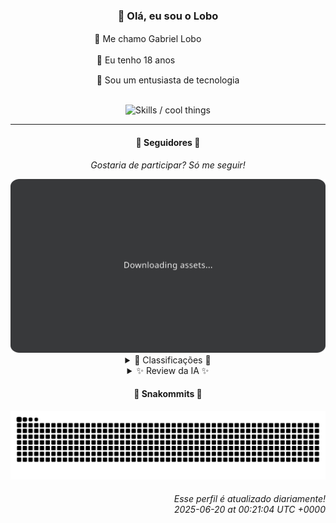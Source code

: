 <div align="center">
  <h3>👋 Olá, eu sou o Lobo</h3>
  
  <p>🐺 Me chamo Gabriel Loboㅤㅤㅤㅤㅤ</p>
  <p>🧔 Eu tenho 18 anosㅤㅤㅤㅤㅤㅤㅤㅤ</p>
  <p>🧠 Sou um entusiasta de tecnologia</p>

  <br/>

  <img width="600" alt="Skills / cool things" src="https://skills-icons.vercel.app/api/icons?i=python,md,html,css,js,github,git,vscode,linux,node,ts,sass,react,vite,vercel,lottie,ionic,capacitor,zustand,framer,firebase,arduino,godot,tailwind,shadcnui,lucide,zorinos,pnpm,reactnative&perline=14" />
</div>

<hr />

<div align="center">
    <h4>👤 Seguidores 👤</h4>
    <p><i>Gostaria de participar? Só me seguir!</i></p>
    <img width="600" src=".github/assets/cards/top3.svg" alt="Top 3 followers contributors (monthly)" />
    <details>
    <summary>🏅 Classificações 🏅</summary>
    <br/>
    <table>
        <thead>
            <tr align="center">
                <th>Posição</th>
                <th>Seguidor</th>
                <th>Contribuições</th>
            </tr>
        </thead>
        <tbody>
            <tr align="center">
                <td>1°</td>
                <td><a href="https://github.com/EvertonMJunior">Everton Marcelino Jr.</a></td>
                <td>167 ctr.</td>
            </tr>
            <tr align="center">
                <td>2°</td>
                <td><a href="https://github.com/RafaZeero">Rafael Lima de Morais</a></td>
                <td>124 ctr.</td>
            </tr>
            <tr align="center">
                <td>3°</td>
                <td><a href="https://github.com/danko-nobre">Danilo Nobre</a></td>
                <td>102 ctr.</td>
            </tr>
            <tr align="center">
                <td>4°</td>
                <td><a href="https://github.com/wTechnoo">Cézar</a></td>
                <td>60 ctr.</td>
            </tr>
            <tr align="center">
                <td>5°</td>
                <td><a href="https://github.com/felipegueller">Felipe Gueller</a></td>
                <td>55 ctr.</td>
            </tr>
            <tr align="center">
                <td>6°</td>
                <td><a href="https://github.com/DeividSouSan">Deivid Souza Santana</a></td>
                <td>51 ctr.</td>
            </tr>
            <tr align="center">
                <td>7°</td>
                <td><a href="https://github.com/TopTrenDev">TopTrenDev</a></td>
                <td>51 ctr.</td>
            </tr>
            <tr align="center">
                <td>8°</td>
                <td><a href="https://github.com/LuidiPiresHub">Luídi Pires</a></td>
                <td>27 ctr.</td>
            </tr>
            <tr align="center">
                <td>9°</td>
                <td><a href="https://github.com/LestterX">LestterX</a></td>
                <td>22 ctr.</td>
            </tr>
            <tr align="center">
                <td>10°</td>
                <td><a href="https://github.com/CorvoCS08">Corvo</a></td>
                <td>21 ctr.</td>
            </tr>
        </tbody>
    </table>
    </details>
    <details>
    <summary>✨ Review da IA ✨</summary>
    <br/>
    <div align="justify"><p><b>Everton Marcelino Jr.</b>, ah, o primeiro lugar... Imagino que você esteja se sentindo o próprio Tony Stark da programação, mas lembre-se, até o Homem de Ferro precisa de um Jarvis. Contribuir para ORMs gigantes não te torna o arquiteto do universo digital, apenas um pedreiro que entrega o tijolo no prazo. E por favor, menos "passionate about technology" e mais "apaixonado por entregar features que funcionam".</p>
<p><b>Rafael Lima de Morais</b>, "Software Engineer | Go | Typescript | Rust | Vim". Parece nome de faixa de lutador de MMA. Mas a sua luta aqui é com o código, e pelo visto, com seus próprios "dotfiles". Seus repositórios parecem mais um diário de um programador indeciso do que um portfólio de projetos impactantes. Se ao menos metade da energia gasta em customizar o Vim fosse canalizada em contribuições relevantes...</p>
<p><b>Danilo Nobre</b>, "Full-stack, Game dev e 3D Enthusiast". Três carreiras em uma, parabéns! Aposto que seu currículo é tão extenso quanto a lista de bugs nos seus projetos. Seus repositórios são um verdadeiro baú de quinquilharias digitais. Que tal focar em *um* projeto e realmente impressionar, em vez de ser um "faz-tudo" que não termina nada?</p>
<p><b>Cézar</b>, .NET Developer. Sua bio é tão concisa quanto suas contribuições. Cadê os projetos? Cadê a paixão? Ah, espera, você é .NET Developer. Paixão é um termo forte demais para quem vive no mundo C#. Talvez seja hora de sair da zona de conforto e mostrar que você não é apenas mais um na multidão.</p>
<p><b>Felipe Gueller</b>, "Bacharel em Sistemas de Informações". Ah, o famoso "componentes-html-diversos". Imagino a empolgação ao criar um botão com um gradiente ligeiramente diferente. E o curso da Origamid? Sério? Em 2025? Espero que pelo menos tenha aprendido a diferença entre "margin" e "padding".</p>
<p><b>Deivid Souza Santana</b>, "Estudante de Análise e Desenvolvimento de Sistemas apaixonado por desenvolvimento back-end". Que paixão hein, construir um "Taskmaster" e um "TudoGostoso"? Aparentemente, você está mais interessado em organizar tarefas e compartilhar receitas do que em dominar o back-end. E "Clean-Arch-CS"? Aposto que está tão limpo quanto a cozinha depois de um banquete.</p>
<p><b>TopTrenDev</b>, "Full-Stack & Blockchain Developer, Solana Specialist". Uau, quanta buzzword! Blockchain, Solana, DeFi, NFTs... Só falta o metaverso. Seus projetos parecem mais um caça-níquel digital do que soluções inovadoras. E esse "raydium-volume-bot-latest"? Espero que você não esteja inflando números para impressionar o Lobo. Mas se estiver, me diga como faz.</p>
<p><b>Luídi Pires</b>, "Front-End | Back-End | Full Stack". Mais um "faz-tudo"? Seu portfólio parece um museu de projetos inacabados. "E-CommerceX"? Que nome original! Aposto que usa Bootstrap e se sente o próprio Jeff Bezos. Talvez seja hora de escolher um lado da força e parar de ser um pato: nada, anda e voa, mas não faz nada direito.</p>
<p><b>LestterX</b>, sem bio. Sem palavras. Seus repositórios parecem um amontoado de projetos aleatórios, cada um mais esquecido que o anterior. "App-entregas-v1"? Espero que a versão 2 seja melhor, porque a 1 parece ter sido feita nas coxas. E "forcando"? Sério? Nem para dar um nome decente ao projeto...</p>
<p><b>Corvo</b>, "Estou em fase de aprendizado, então não espere muito por hora". Pelo menos você é honesto. Mas honestidade não enche barriga nem impressiona o ranking. Que tal sair da fase de aprendizado e começar a mostrar algo concreto? Ou vai continuar se escondendo atrás dessa desculpa para sempre?</p>
<p><b>Filipe Deschamps</b>, "Quer se sentir competente em programação? Confere isso: https://curso.dev". Ah, o vendedor de cursos... Pelo menos você contribui com seus próprios projetos, mesmo que um deles seja um "clone-tabnews". Mas cá entre nós, se o seu curso realmente fizesse as pessoas se sentirem competentes, você não precisaria ficar se autopromovendo, não é mesmo?</p>
</div>
    </details>
</div>

<div align="center">
  <h4>🐍 Snakommits 🐍</h4>
    <picture>
      <source media="(prefers-color-scheme: dark)" srcset="https://raw.githubusercontent.com/Lobooooooo14/Lobooooooo14/snake-output/snake-dark.svg">
      <source media="(prefers-color-scheme: light)" srcset="https://raw.githubusercontent.com/Lobooooooo14/Lobooooooo14/snake-output/snake-light.svg">
      <img alt="github contribution grid snake animation" src="https://raw.githubusercontent.com/Lobooooooo14/Lobooooooo14/snake-output/snake-light.svg">
    </picture>
</div>

<h6 align="right">
  Esse perfil é atualizado diariamente!<br/> <i>2025-06-20 at 00:21:04 UTC +0000</i>
<h6>